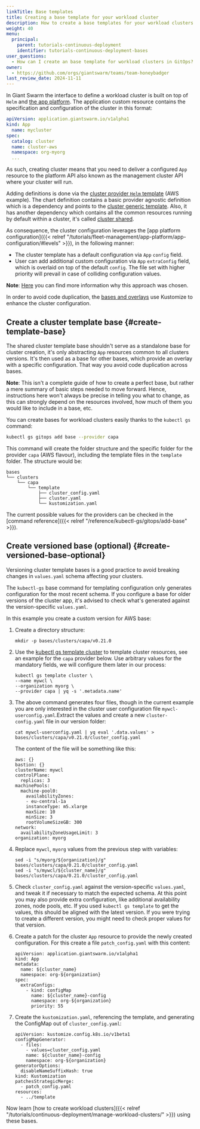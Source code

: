 ```yaml
---
linkTitle: Base templates
title: Creating a base template for your workload cluster
description: How to create a base templates for your workload clusters with different configurations.
weight: 40
menu:
  principal:
    parent: tutorials-continuous-deployment
    identifier: tutorials-continuous-deployment-bases
user_questions:
  - How can I create an base template for workload clusters in GitOps?
owner:
  - https://github.com/orgs/giantswarm/teams/team-honeybadger
last_review_date: 2024-11-11
---
```


In Giant Swarm the interface to define a workload cluster is built on top of `Helm` and [the app platform](https://docs.giantswarm.io/overview/fleet-management/app-management/). The application custom resource contains the specification and configuration of the cluster in this format:

```yaml
apiVersion: application.giantswarm.io/v1alpha1
kind: App
  name: mycluster
spec:
  catalog: cluster
  name: cluster-aws
  namespace: org-myorg
  ...
```

As such, creating cluster means that you need to deliver a configured `App` resource to the platform API also known as the management cluster API where your cluster will run.

Adding definitions is done via the [cluster provider `Helm` template](https://github.com/giantswarm/cluster-aws) (AWS example). The chart definition contains a basic provider agnostic definition which is a dependency and points to the [cluster generic template](https://github.com/giantswarm/cluster). Also, it has another dependency which contains all the common resources running by default within a cluster, it's called [cluster shared](https://github.com/giantswarm/cluster-shared).

As consequence, the cluster configuration leverages the [app platform configuration]({{< relref "/tutorials/fleet-management/app-platform/app-configuration/#levels" >}}), in the following manner:

- The cluster template has a default configuration via `App` `config` field.
- User can add additional custom configuration via `App` `extraConfig` field, which is overlaid on top of the default `config`. The file set with higher priority will prevail in case of colliding configuration values.

__Note__: [Here](https://github.com/giantswarm/rfc/tree/main/merging-configmaps-gitops) you can find more information why this approach was chosen.

In order to avoid code duplication, the [bases and overlays](https://kubernetes.io/docs/tasks/manage-kubernetes-objects/kustomization/#bases-and-overlays) use Kustomize to enhance the cluster configuration.

## Create a cluster template base {#create-template-base}

The shared cluster template base shouldn't serve as a standalone base for cluster creation, it's only abstracting `App` resources common to all clusters versions. It's then used as a base for other bases, which provide an overlay with a specific configuration. That way you avoid code duplication across bases.

__Note__: This isn't a complete guide of how to create a perfect base, but rather a mere summary of basic steps needed to move forward. Hence, instructions here won't always be precise in telling you what to change, as this can strongly depend on the resources involved, how much of them you would like to include in a base, etc.

You can create bases for workload clusters easily thanks to the `kubectl gs` command:

```sh
kubectl gs gitops add base --provider capa
```

This command will create the folder structure and the specific folder for the provider `capa` (AWS flavour), including the template files in the `template` folder. The structure would be:

```text
bases
└── clusters
    └── capa
        └── template
            ├── cluster_config.yaml
            ├── cluster.yaml
            └── kustomization.yaml
```

The current possible values for the providers can be checked in the [command reference]({{< relref "/reference/kubectl-gs/gitops/add-base" >}}).

## Create versioned base (optional) {#create-versioned-base-optional}

Versioning cluster template bases is a good practice to avoid breaking changes in `values.yaml` schema affecting your clusters.

The `kubectl-gs` base command for templating configuration only generates configuration for the most recent schema. If you configure a base for older versions of the cluster app, it's advised to check what's generated against the version-specific `values.yaml`.

In this example you create a custom version for AWS base:

1. Create a directory structure:

    ```nohighlight
    mkdir -p bases/clusters/capa/v0.21.0
    ```

2. Use the [kubectl gs template cluster](/use-the-api/kubectl-gs/template-cluster/) to template cluster resources, see an example for the `capa` provider below. Use arbitrary values for the mandatory fields, we will configure them later in our process:

    ```nohighlight
    kubectl gs template cluster \
    --name mywcl \
    --organization myorg \
    --provider capa | yq -s '.metadata.name'
    ```

3. The above command generates four files, though in the current example you are only interested in the cluster user configuration file `mywcl-userconfig.yaml`.Extract the values and create a new `cluster-config.yaml` file in our version folder:

    ```nohighlight
    cat mywcl-userconfig.yaml | yq eval '.data.values' > bases/clusters/capa/v0.21.0/cluster_config.yaml
    ```

    The content of the file will be something like this:

    ```nohighlight
    aws: {}
    bastion: {}
    clusterName: mywcl
    controlPlane:
      replicas: 3
    machinePools:
      machine-pool0:
        availabilityZones:
        - eu-central-1a
        instanceType: m5.xlarge
        maxSize: 10
        minSize: 3
        rootVolumeSizeGB: 300
    network:
      availabilityZoneUsageLimit: 3
    organization: myorg
    ```

4. Replace `mywcl`, `myorg` values from the previous step with variables:

    ```nohighlight
    sed -i "s/myorg/${organization}/g" bases/clusters/capa/0.21.0/cluster_config.yaml
    sed -i "s/mywcl/${cluster_name}/g" bases/clusters/capa/0.21.0/cluster_config.yaml
    ```

5. Check `cluster_config.yaml` against the version-specific `values.yaml`, and tweak it if necessary to match the expected schema. At this point you may also provide extra configuration, like additional availability zones, node pools, etc. If you used `kubectl gs template` to get the values, this should be aligned with the latest version. If you were trying to create a different version, you might need to check proper values for that version.

6. Create a patch for the cluster `App` resource to provide the newly created configuration. For this create a file `patch_config.yaml` with this content:

    ```nohighlight
    apiVersion: application.giantswarm.io/v1alpha1
    kind: App
    metadata:
      name: ${cluster_name}
      namespace: org-${organization}
    spec:
      extraConfigs:
        - kind: configMap
          name: ${cluster_name}-config
          namespace: org-${organization}
          priority: 55
    ```

7. Create the `kustomization.yaml`, referencing the template, and generating the ConfigMap out of `cluster_config.yaml`:

    ```nohighlight
    apiVersion: kustomize.config.k8s.io/v1beta1
    configMapGenerator:
      - files:
        - values=cluster_config.yaml
        name: ${cluster_name}-config
        namespace: org-${organization}
    generatorOptions:
      disableNameSuffixHash: true
    kind: Kustomization
    patchesStrategicMerge:
      - patch_config.yaml
    resources:
      - ../template
    ```

Now learn [how to create workload clusters]({{< relref "/tutorials/continuous-deployment/manage-workload-clusters/" >}}) using these bases.

